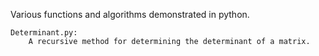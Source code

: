 Various functions and algorithms demonstrated in python.

	Determinant.py:
		A recursive method for determining the determinant of a matrix.
